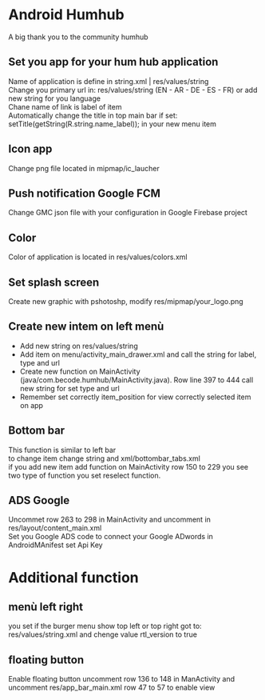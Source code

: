 # Android Humhub
A big thank you to the community humhub

## Set you app for your hum hub application 

Name of application is define in string.xml | res/values/string <br>
Change you primary url in: res/values/string (EN - AR - DE - ES - FR) or add new string for you language <br>
Chane name of link is label of item <br>
Automatically change the title in top main bar if set: setTitle(getString(R.string.name_label)); in your new menu item <br>

## Icon app 
Change png file located in mipmap/ic_laucher

## Push notification Google FCM
Change GMC json file with your configuration in Google Firebase project

## Color 
Color of application is located in res/values/colors.xml

## Set splash screen
Create new graphic with pshotoshp, modify res/mipmap/your_logo.png

## Create new intem on left menù
- Add new string on res/values/string
- Add item on menu/activity_main_drawer.xml and call the string for label, type and url
- Create new function on MainActivity (java/com.becode.humhub/MainActivity.java). Row line 397 to 444
  call new string for set type and url 
- Remember set correctly item_position for view correctly selected item on app

## Bottom bar
This function is similar to left bar <br>
to change item change string and xml/bottombar_tabs.xml <br>
if you add new item add function on MainActivity row 150 to 229 you see two type of function you set reselect function.

## ADS Google
Uncommet row 263 to 298 in MainActivity and uncomment in res/layout/content_main.xml <br>
Set you Google ADS code to connect your Google ADwords in AndroidMAnifest set Api Key <br>

# Additional function 

## menù left right
you set if the burger menu show top left or top right got to: res/values/string.xml and chenge value rtl_version to true
## floating button
Enable floating button uncomment row 136 to 148 in ManActivity and uncomment res/app_bar_main.xml row 47 to 57 to enable view
